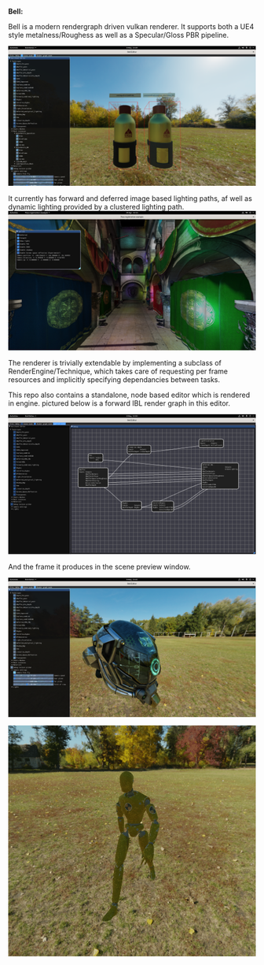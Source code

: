 **Bell:**

Bell is a modern rendergraph driven vulkan renderer. It supports both a UE4 style metalness/Roughess as well as a Specular/Gloss PBR pipeline.

![Material comparison](https://github.com/glowing-chemist/Bell/blob/master/Assets/Screenshots/materialBottles.png)

It currently has forward and deferred image based lighting paths, af well as dynamic lighting provided by a clustered lighting path.
![Clustered lighting in Sponza](https://github.com/glowing-chemist/Bell/blob/master/Assets/Screenshots/ClusteredSponza.png)

The renderer is trivially extendable by implementing a subclass of RenderEngine/Technique, which takes care of requesting 
per frame resources and implicitly specifying dependancies between tasks.

This repo also contains a standalone, node based editor which is rendered in engine.
pictured below is a forward IBL render graph in this editor.

![Node editor showing forward IBLcrendering](https://github.com/glowing-chemist/Bell/blob/master/Assets/Screenshots/NodeDeferred.png)

And the frame it produces in the scene preview window.

![Scene preview showing forward IBLcrendering](https://github.com/glowing-chemist/Bell/blob/master/Assets/Screenshots/helmet.png)

![Animation](https://github.com/glowing-chemist/Bell/blob/master/Assets/Screenshots/skinning.gif)
